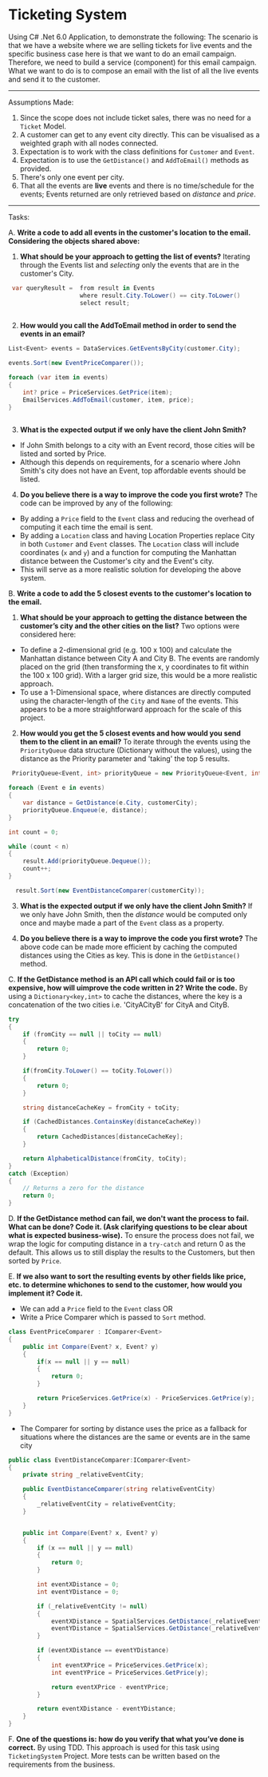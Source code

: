 # Ticketing System
Using C# .Net 6.0 Application, to demonstrate the following:
The scenario is that we have a website where we are selling tickets for live events and the specific business case here is that we want to do an email campaign.
Therefore, we need to build a service (component) for this email campaign. What we want to do is to compose an email with the list of all the live events and send it to the customer.

---

Assumptions Made:
1. Since the scope does not include ticket sales, there was no need for a `Ticket` Model.
2. A customer can get to any event city directly. This can be visualised as a weighted graph with all nodes connected.
3. Expectation is to work with the class definitions for `Customer` and `Event`.
4. Expectation is to use the `GetDistance()` and `AddToEmail()` methods as provided.
5. There's only one event per city.
6. That all the events are **live** events and there is no time/schedule for the events; Events returned are only retrieved based on *distance* and *price*.

---

Tasks:

A. **Write a code to add all events in the customer's location to the email. Considering the objects shared above:**
1.	**What should be your approach to getting the list of events?**
Iterating through the Events list and *selecting* only the events that are in the customer's City. 
```C#
 var queryResult =  from result in Events
                    where result.City.ToLower() == city.ToLower()
                    select result;
                   
```
2.	**How would you call the AddToEmail method in order to send the events in an email?**
```C#
List<Event> events = DataServices.GetEventsByCity(customer.City);

events.Sort(new EventPriceComparer());

foreach (var item in events)
{
    int? price = PriceServices.GetPrice(item);
    EmailServices.AddToEmail(customer, item, price);
}
                   
```
3.	**What is the expected output if we only have the client John Smith?** 
- If John Smith belongs to a city with an Event record, those cities will be listed and sorted by Price.
- Although this depends on requirements, for a scenario where John Smith's city does not have an Event, top affordable events should be listed.
4.	**Do you believe there is a way to improve the code you first wrote?** 
The code can be improved by any of the following:
- By adding a `Price` field to the `Event` class and reducing the overhead of computing it each time the email is sent.
- By adding a `Location` class and having Location Properties replace City in both `Customer` and `Event` classes. The `Location` class will include coordinates (`x` and `y`) and a function for computing the Manhattan distance between the Customer's city and the Event's city.
- This will serve as a more realistic solution for developing the above system.

B. **Write a code to add the 5 closest events to the customer's location to the email.**
1.	**What should be your approach to getting the distance between the customer’s city and the other cities on the list?**
Two options were considered here:
- To define a 2-dimensional grid (e.g. 100 x 100) and calculate the Manhattan distance between City A and City B. The events are randomly placed on the grid (then transforming the x, y coordinates to fit within the 100 x 100 grid). With a larger grid size, this would be a more realistic approach.
- To use a 1-Dimensional space, where distances are directly computed using the character-length of the `City` and `Name` of the events. This appears to be a more straightforward approach for the scale of this project.

2.	**How would you get the 5 closest events and how would you send them to the client in an email?**
To iterate through the events using the `PriorityQueue` data structure (Dictionary without the values), using the distance as the Priority parameter and 'taking' the top 5 results.
```C#
 PriorityQueue<Event, int> priorityQueue = new PriorityQueue<Event, int>();

foreach (Event e in events)
{
    var distance = GetDistance(e.City, customerCity);
    priorityQueue.Enqueue(e, distance);
}

int count = 0;

while (count < n)
{
    result.Add(priorityQueue.Dequeue());
    count++;
}           

  result.Sort(new EventDistanceComparer(customerCity));

```
3.	**What is the expected output if we only have the client John Smith?**
If we only have John Smith, then the *distance* would be computed only once and maybe made a part of the `Event` class as a property. 

4.	**Do you believe there is a way to improve the code you first wrote?**
The above code can be made more efficient by caching the computed distances using the Cities as key. This is done in the `GetDistance()` method.


C.	**If the GetDistance method is an API call which could fail or is too expensive, how will uimprove the code written in 2? Write the code.** 
By using a `Dictionary<key,int>` to cache the distances, where the key is a concatenation of the two cities i.e. 'CityACityB' for CityA and CityB.
```C#
try
{
    if (fromCity == null || toCity == null)
    {
        return 0;
    }

    if(fromCity.ToLower() == toCity.ToLower())
    {
        return 0;
    }

    string distanceCacheKey = fromCity + toCity;

    if (CachedDistances.ContainsKey(distanceCacheKey))
    {
        return CachedDistances[distanceCacheKey];
    }

    return AlphabeticalDistance(fromCity, toCity);
}
catch (Exception)
{
    // Returns a zero for the distance
    return 0;
}
```
D. **If the GetDistance method can fail, we don't want the process to fail. What can be done?
Code it. (Ask clarifying questions to be clear about what is expected business-wise).**
To ensure the process does not fail, we wrap the logic for computing distance in a `try-catch` and return 0 as the default. This allows us to still display the results to the Customers, but then sorted by `Price`.

E. **If we also want to sort the resulting events by other fields like price, etc. to determine whichones to send to the customer, how would you implement it? Code it.**
- We can add a `Price` field to the `Event` class OR
- Write a Price Comparer which is passed to `Sort` method.
```C#
class EventPriceComparer : IComparer<Event>
{
    public int Compare(Event? x, Event? y)
    {
        if(x == null || y == null)
        {
            return 0;
        }

        return PriceServices.GetPrice(x) - PriceServices.GetPrice(y);
    }
}
```
- The Comparer for sorting by distance uses the price as a fallback for situations where the distances are the same or events are in the same city
```C#
public class EventDistanceComparer:IComparer<Event>
{
    private string _relativeEventCity;

    public EventDistanceComparer(string relativeEventCity)
    {
        _relativeEventCity = relativeEventCity;
    }


    public int Compare(Event? x, Event? y)
    {
        if (x == null || y == null)
        {
            return 0;
        }

        int eventXDistance = 0;
        int eventYDistance = 0;

        if (_relativeEventCity != null)
        {
            eventXDistance = SpatialServices.GetDistance(_relativeEventCity, x.City);
            eventYDistance = SpatialServices.GetDistance(_relativeEventCity, y.City);
        }

        if (eventXDistance == eventYDistance)
        {
            int eventXPrice = PriceServices.GetPrice(x);
            int eventYPrice = PriceServices.GetPrice(y);

            return eventXPrice - eventYPrice;
        }

        return eventXDistance - eventYDistance;
    }
}
```
F. **One of the questions is: how do you verify that what you’ve done is correct.**
By using TDD. This approach is used for this task using `TicketingSystem` Project. More tests can be written based on the requirements from the business.




